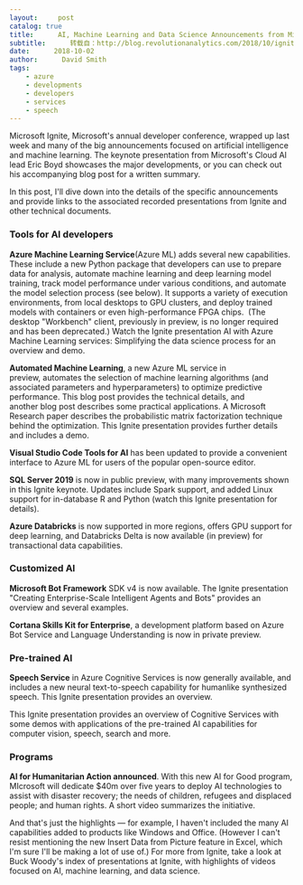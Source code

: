 ```yaml
---
layout:     post
catalog: true
title:      AI, Machine Learning and Data Science Announcements from Microsoft Ignite
subtitle:      转载自：http://blog.revolutionanalytics.com/2018/10/ignite-ai-announcements.html
date:      2018-10-02
author:      David Smith
tags:
    - azure
    - developments
    - developers
    - services
    - speech
---
```


Microsoft Ignite, Microsoft's annual developer conference, wrapped up last week and many of the big announcements focused on artificial intelligence and machine learning. The keynote presentation from Microsoft's Cloud AI lead Eric Boyd showcases the major developments, or you can check out his accompanying blog post for a written summary. 

In this post, I'll dive down into the details of the specific announcements and provide links to the associated recorded presentations from Ignite and other technical documents.

### Tools for AI developers

**Azure Machine Learning Service**(Azure ML) adds several new capabilities. These include a new Python package that developers can use to prepare data for analysis, automate machine learning and deep learning model training, track model performance under various conditions, and automate the model selection process (see below). It supports a variety of execution environments, from local desktops to GPU clusters, and deploy trained models with containers or even high-performance FPGA chips.  (The desktop "Workbench" client, previously in preview, is no longer required and has been deprecated.) Watch the Ignite presentation AI with Azure Machine Learning services: Simplifying the data science process for an overview and demo.

**Automated Machine Learning**, a new Azure ML service in preview, automates the selection of machine learning algorithms (and associated parameters and hyperparameters) to optimize predictive performance. This blog post provides the technical details, and another blog post describes some practical applications. A Microsoft Research paper describes the probabilistic matrix factorization technique behind the optimization. This Ignite presentation provides further details and includes a demo.  

**Visual Studio Code Tools for AI** has been updated to provide a convenient interface to Azure ML for users of the popular open-source editor.

**SQL Server 2019** is now in public preview, with many improvements shown in this Ignite keynote. Updates include Spark support, and added Linux support for in-database R and Python (watch this Ignite presentation for details).

**Azure Databricks** is now supported in more regions, offers GPU support for deep learning, and Databricks Delta is now available (in preview) for transactional data capabilities.

### Customized AI

**Microsoft Bot Framework** SDK v4 is now available. The Ignite presentation "Creating Enterprise-Scale Intelligent Agents and Bots" provides an overview and several examples.

**Cortana Skills Kit for Enterprise**, a development platform based on Azure Bot Service and Language Understanding is now in private preview.  

### Pre-trained AI

**Speech Service** in Azure Cognitive Services is now generally available, and includes a new neural text-to-speech capability for humanlike synthesized speech. This Ignite presentation provides an overview.

This Ignite presentation provides an overview of Cognitive Services with some demos with applications of the pre-trained AI capabilities for computer vision, speech, search and more.

### Programs

**AI for Humanitarian Action announced**. With this new AI for Good program, MIcrosoft will dedicate $40m over five years to deploy AI technologies to assist with disaster recovery; the needs of children, refugees and displaced people; and human rights. A short video summarizes the initiative.

And that's just the highlights — for example, I haven't included the many AI capabilities added to products like Windows and Office. (However I can't resist mentioning the new Insert Data from Picture feature in Excel, which I'm sure I'll be making a lot of use of.) For more from Ignite, take a look at Buck Woody's index of presentations at Ignite, with highlights of videos focused on AI, machine learning, and data science.
